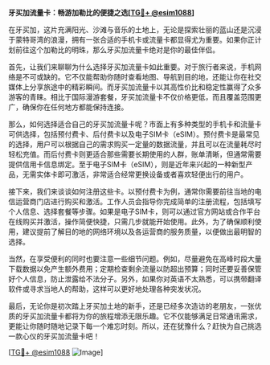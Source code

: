 **牙买加流量卡：畅游加勒比的便捷之选[[TG💪+ @esim1088](https://t.me/s/esim1088)]**

在牙买加，这片充满阳光、沙滩与音乐的土地上，无论是探索壮丽的蓝山还是沉浸于蒙特哥湾的浪漫，拥有一张合适的手机卡或流量卡都显得尤为重要。如果你正计划前往这个加勒比的明珠，那么牙买加流量卡绝对是你的最佳伴侣。

首先，让我们来聊聊为什么选择牙买加流量卡如此重要。对于旅行者来说，手机网络是不可或缺的。它不仅能帮助你随时查看地图、导航到目的地，还能让你在社交媒体上分享旅途中的精彩瞬间。而牙买加流量卡以其高性价比和稳定性赢得了众多游客的青睐。相比于国际漫游套餐，牙买加流量卡不仅价格更低，而且覆盖范围更广，确保你在任何地方都能保持连接。

那么，如何选择适合自己的牙买加流量卡呢？市面上有多种类型的手机卡和流量卡可供选择，包括预付费卡、后付费卡以及电子SIM卡（eSIM）。预付费卡是最常见的选择，用户可以根据自己的需求购买一定量的数据流量，并且可以在流量耗尽时轻松充值。而后付费卡则更适合那些需要长期使用的人群，账单清晰，但通常需要提供信用卡信息绑定。至于电子SIM卡（eSIM），则是近年来兴起的一种新型产品，无需实体卡即可激活，非常适合经常更换设备或者喜欢轻便出行的用户。

接下来，我们来谈谈如何注册这些卡。以预付费卡为例，通常你需要前往当地的电信运营商门店进行购买和激活。工作人员会指导你完成简单的注册流程，包括填写个人信息、选择套餐等步骤。如果是电子SIM卡，则可以通过官方网站或合作平台在线购买并激活，操作简便快捷，只需几步就能开始使用。此外，为了确保顺利使用，建议提前了解目的地的网络环境以及各运营商的服务质量，以便做出最明智的选择。

当然，在享受便利的同时也要注意一些细节问题。例如，尽量避免在高峰时段大量下载数据以免产生额外费用；定期检查剩余流量以防超出预算；同时还要妥善保管好个人信息，防止泄露给不法分子。另外，如果你对英语不太熟悉，可以携带翻译软件或寻求当地人的帮助，这样可以更好地处理各种突发状况。

最后，无论你是初次踏上牙买加土地的新手，还是已经多次造访的老朋友，一张优质的牙买加流量卡都将为你的旅程增添无限乐趣。它不仅能够满足日常通讯需求，更能让你随时随地记录下每一个难忘时刻。所以，还在犹豫什么？赶快为自己挑选一款心仪的牙买加流量卡吧！

[[TG💪+ @esim1088](https://t.me/s/esim1088) ![Image](https://i.postimg.cc/4NQfJmqS/Snipaste-2025-05-13-00-14-12.png)]